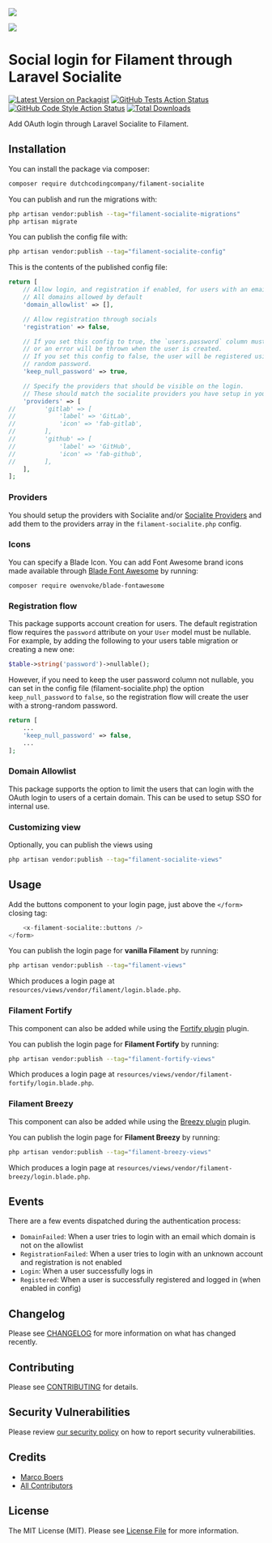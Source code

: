[<img src="https://github-ads.s3.eu-central-1.amazonaws.com/support-ukraine.svg?t=1" />](https://supportukrainenow.org)

![](https://banners.beyondco.de/Filament%20Socialite.png?theme=light&packageManager=composer+require&packageName=DutchCodingCompany%2Ffilament-socialite&pattern=architect&style=style_1&description=Add+OAuth+login+through+Laravel+Socialite+to+Filament.&md=1&showWatermark=0&fontSize=100px&images=user-group)

# Social login for Filament through Laravel Socialite

[![Latest Version on Packagist](https://img.shields.io/packagist/v/dutchcodingcompany/filament-socialite.svg?style=flat-square)](https://packagist.org/packages/dutchcodingcompany/filament-socialite)
[![GitHub Tests Action Status](https://img.shields.io/github/workflow/status/dutchcodingcompany/filament-socialite/run-tests?label=tests)](https://github.com/dutchcodingcompany/filament-socialite/actions?query=workflow%3Arun-tests+branch%3Amain)
[![GitHub Code Style Action Status](https://img.shields.io/github/workflow/status/dutchcodingcompany/filament-socialite/Check%20&%20fix%20styling?label=code%20style)](https://github.com/dutchcodingcompany/filament-socialite/actions?query=workflow%3A"Check+%26+fix+styling"+branch%3Amain)
[![Total Downloads](https://img.shields.io/packagist/dt/dutchcodingcompany/filament-socialite.svg?style=flat-square)](https://packagist.org/packages/dutchcodingcompany/filament-socialite)

Add OAuth login through Laravel Socialite to Filament.

## Installation

You can install the package via composer:

```bash
composer require dutchcodingcompany/filament-socialite
```

You can publish and run the migrations with:

```bash
php artisan vendor:publish --tag="filament-socialite-migrations"
php artisan migrate
```

You can publish the config file with:

```bash
php artisan vendor:publish --tag="filament-socialite-config"
```

This is the contents of the published config file:

```php
return [
    // Allow login, and registration if enabled, for users with an email for one of the following domains.
    // All domains allowed by default
    'domain_allowlist' => [],

    // Allow registration through socials
    'registration' => false,

    // If you set this config to true, the `users.password` column must be nullable
    // or an error will be thrown when the user is created.
    // If you set this config to false, the user will be registered using a strong
    // random password.
    'keep_null_password' => true,

    // Specify the providers that should be visible on the login.
    // These should match the socialite providers you have setup in your services.php config.
    'providers' => [
//        'gitlab' => [
//            'label' => 'GitLab',
//            'icon' => 'fab-gitlab',
//        ],
//        'github' => [
//            'label' => 'GitHub',
//            'icon' => 'fab-github',
//        ],
    ],
];
```

### Providers

You should setup the providers with Socialite and/or [Socialite Providers](https://socialiteproviders.com/) and add them
to the providers array in the `filament-socialite.php` config.

### Icons

You can specify a Blade Icon. You can add Font Awesome brand
icons made available through [Blade Font Awesome](https://github.com/owenvoke/blade-fontawesome) by running:
```
composer require owenvoke/blade-fontawesome
```

### Registration flow

This package supports account creation for users. The default registration flow requires the `password`
attribute on your `User` model must be nullable. For example, by adding the following to your users table migration or creating a new one:

```php
$table->string('password')->nullable();
```

However, if you need to keep the user password column not nullable, you can set in the config file (filament-socialite.php) the option `keep_null_password` to `false`, so the registration flow will create the user with a strong-random password.

```php
return [
    ...
    'keep_null_password' => false,
    ...
];
```

### Domain Allowlist

This package supports the option to limit the users that can login with the OAuth login to users of a certain domain.
This can be used to setup SSO for internal use.

### Customizing view

Optionally, you can publish the views using

```bash
php artisan vendor:publish --tag="filament-socialite-views"
```

## Usage

Add the buttons component to your login page, just above the `</form>` closing tag:

```php
    <x-filament-socialite::buttons />
</form>
```

You can publish the login page for **vanilla Filament** by running:

```bash
php artisan vendor:publish --tag="filament-views"
```

Which produces a login page at `resources/views/vendor/filament/login.blade.php`.

### Filament Fortify

This component can also be added while using the [Fortify plugin](https://filamentphp.com/plugins/fortify) plugin.

You can publish the login page for **Filament Fortify** by running:

```bash
php artisan vendor:publish --tag="filament-fortify-views"
```

Which produces a login page at `resources/views/vendor/filament-fortify/login.blade.php`.

### Filament Breezy

This component can also be added while using the [Breezy plugin](https://filamentphp.com/plugins/breezy) plugin.

You can publish the login page for **Filament Breezy** by running:

```bash
php artisan vendor:publish --tag="filament-breezy-views"
```

Which produces a login page at `resources/views/vendor/filament-breezy/login.blade.php`.

## Events

There are a few events dispatched during the authentication process:

* `DomainFailed`: When a user tries to login with an email which domain is not on the allowlist
* `RegistrationFailed`: When a user tries to login with an unknown account and registration is not enabled
* `Login`: When a user successfully logs in
* `Registered`: When a user is successfully registered and logged in (when enabled in config)

## Changelog

Please see [CHANGELOG](CHANGELOG.md) for more information on what has changed recently.

## Contributing

Please see [CONTRIBUTING](https://github.com/spatie/.github/blob/main/CONTRIBUTING.md) for details.

## Security Vulnerabilities

Please review [our security policy](../../security/policy) on how to report security vulnerabilities.

## Credits

- [Marco Boers](https://github.com/marcoboers)
- [All Contributors](../../contributors)

## License

The MIT License (MIT). Please see [License File](LICENSE.md) for more information.
